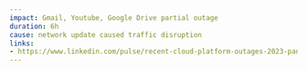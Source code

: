 ```yaml
---
impact: Gmail, Youtube, Google Drive partial outage
duration: 6h
cause: network update caused traffic disruption
links:
- https://www.linkedin.com/pulse/recent-cloud-platform-outages-2023-pankaj-kumar-mandal
---
```

